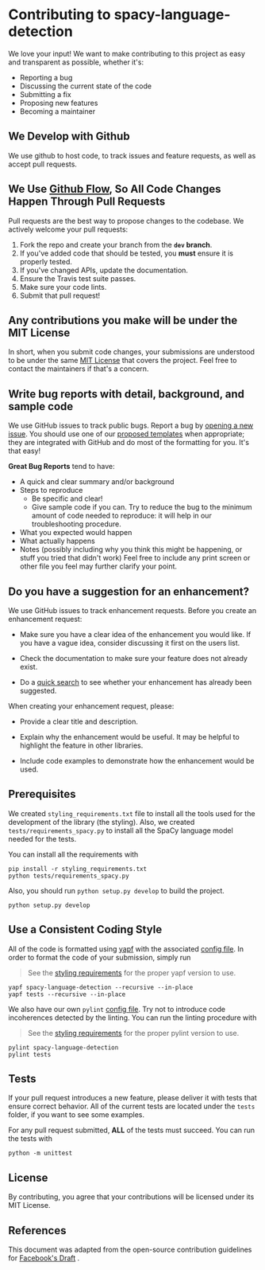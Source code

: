 # Contributing to spacy-language-detection

We love your input! We want to make contributing to this project as easy and transparent as possible, whether it's:

- Reporting a bug
- Discussing the current state of the code
- Submitting a fix
- Proposing new features
- Becoming a maintainer

## We Develop with Github

We use github to host code, to track issues and feature requests, as well as accept pull requests.

## We Use [Github Flow](https://guides.github.com/introduction/flow/index.html), So All Code Changes Happen Through Pull Requests

Pull requests are the best way to propose changes to the codebase. We actively welcome your pull requests:

1. Fork the repo and create your branch from the **`dev` branch**.
2. If you've added code that should be tested, you **must** ensure it is properly tested.
3. If you've changed APIs, update the documentation.
4. Ensure the Travis test suite passes.
5. Make sure your code lints.
6. Submit that pull request!

## Any contributions you make will be under the MIT License

In short, when you submit code changes, your submissions are understood to be under the
same [MIT License](https://github.com/davebulaval/spacy-language-detection/blob/b25490f645fa81ffa631ecba7c14e240dbdbee3c/LICENSE)
that covers the project. Feel free to contact the maintainers if that's a concern.

## Write bug reports with detail, background, and sample code

We use GitHub issues to track public bugs. Report a bug
by [opening a new issue](https://github.com/davebulaval/spacy-language-detection/issues). You should use one of
our [proposed templates](https://github.com/davebulaval/spacy-language-detection/tree/master/.github/ISSUE_TEMPLATE)
when appropriate; they are integrated with GitHub and do most of the formatting for you. It's that easy!

**Great Bug Reports** tend to have:

- A quick and clear summary and/or background
- Steps to reproduce
    - Be specific and clear!
    - Give sample code if you can. Try to reduce the bug to the minimum amount of code needed to reproduce: it will help
      in our troubleshooting procedure.
- What you expected would happen
- What actually happens
- Notes (possibly including why you think this might be happening, or stuff you tried that didn't work)
  Feel free to include any print screen or other file you feel may further clarify your point.

## Do you have a suggestion for an enhancement?

We use GitHub issues to track enhancement requests. Before you create an enhancement request:

* Make sure you have a clear idea of the enhancement you would like. If you have a vague idea, consider discussing it
  first on the users list.

* Check the documentation to make sure your feature does not already exist.

* Do a [quick search](https://github.com/davebulaval/spacy-language-detection/issues) to see whether your enhancement
  has already been suggested.

When creating your enhancement request, please:

* Provide a clear title and description.

* Explain why the enhancement would be useful. It may be helpful to highlight the feature in other libraries.

* Include code examples to demonstrate how the enhancement would be used.

## Prerequisites

We created `styling_requirements.txt` file to install all the tools used for the development of the library (the
styling). Also, we created `tests/requirements_spacy.py` to install all the SpaCy language model needed for the tests.

You can install all the requirements with

```
pip install -r styling_requirements.txt
python tests/requirements_spacy.py
```

Also, you should run `python setup.py develop` to build the project.

```
python setup.py develop
```

## Use a Consistent Coding Style

All of the code is formatted using [yapf](https://github.com/google/yapf) with the
associated [config file](https://github.com/davebulaval/spacy-language-detection/blob/master/.style.yapf). In order to format the
code of your submission, simply run
> See the [styling requirements](https://github.com/davebulaval/spacy-language-detection/blob/master/styling_requirements.txt) for the proper yapf version to use.

```
yapf spacy-language-detection --recursive --in-place
yapf tests --recursive --in-place
```

We also have our own `pylint` [config file](https://github.com/davebulaval/spacy-language-detection/blob/master/.pylintrc). Try not
to introduce code incoherences detected by the linting. You can run the linting procedure with
> See the [styling requirements](https://github.com/davebulaval/spacy-language-detection/blob/master/styling_requirements.txt) for the proper pylint version to use.

```
pylint spacy-language-detection
pylint tests
```

## Tests

If your pull request introduces a new feature, please deliver it with tests that ensure correct behavior. All of the
current tests are located under the `tests` folder, if you want to see some examples.

For any pull request submitted, **ALL** of the tests must succeed. You can run the tests with

```
python -m unittest
```

## License

By contributing, you agree that your contributions will be licensed under its MIT License.

## References

This document was adapted from the open-source contribution guidelines
for [Facebook's Draft](https://github.com/facebook/draft-js/blob/a9316a723f9e918afde44dea68b5f9f39b7d9b00/CONTRIBUTING.md)
.